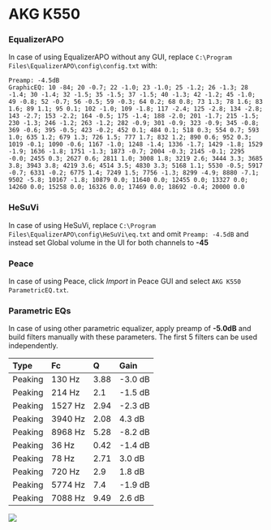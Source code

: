 # AKG K550

### EqualizerAPO
In case of using EqualizerAPO without any GUI, replace `C:\Program Files\EqualizerAPO\config\config.txt`
with:
```
Preamp: -4.5dB
GraphicEQ: 10 -84; 20 -0.7; 22 -1.0; 23 -1.0; 25 -1.2; 26 -1.3; 28 -1.4; 30 -1.4; 32 -1.5; 35 -1.5; 37 -1.5; 40 -1.3; 42 -1.2; 45 -1.0; 49 -0.8; 52 -0.7; 56 -0.5; 59 -0.3; 64 0.2; 68 0.8; 73 1.3; 78 1.6; 83 1.6; 89 1.1; 95 0.1; 102 -1.0; 109 -1.8; 117 -2.4; 125 -2.8; 134 -2.8; 143 -2.7; 153 -2.2; 164 -0.5; 175 -1.4; 188 -2.0; 201 -1.7; 215 -1.5; 230 -1.3; 246 -1.2; 263 -1.2; 282 -0.9; 301 -0.9; 323 -0.9; 345 -0.8; 369 -0.6; 395 -0.5; 423 -0.2; 452 0.1; 484 0.1; 518 0.3; 554 0.7; 593 1.0; 635 1.2; 679 1.3; 726 1.5; 777 1.7; 832 1.2; 890 0.6; 952 0.3; 1019 -0.1; 1090 -0.6; 1167 -1.0; 1248 -1.4; 1336 -1.7; 1429 -1.8; 1529 -1.9; 1636 -1.8; 1751 -1.3; 1873 -0.7; 2004 -0.3; 2145 -0.1; 2295 -0.0; 2455 0.3; 2627 0.6; 2811 1.0; 3008 1.8; 3219 2.6; 3444 3.3; 3685 3.8; 3943 3.8; 4219 3.6; 4514 3.5; 4830 3.3; 5168 1.1; 5530 -0.5; 5917 -0.7; 6331 -0.2; 6775 1.4; 7249 1.5; 7756 -1.3; 8299 -4.9; 8880 -7.1; 9502 -5.8; 10167 -1.8; 10879 0.0; 11640 0.0; 12455 0.0; 13327 0.0; 14260 0.0; 15258 0.0; 16326 0.0; 17469 0.0; 18692 -0.4; 20000 0.0
```

### HeSuVi
In case of using HeSuVi, replace `C:\Program Files\EqualizerAPO\config\HeSuVi\eq.txt` and omit `Preamp:
-4.5dB` and instead set Global volume in the UI for both channels to **-45**

### Peace
In case of using Peace, click *Import* in Peace GUI and select `AKG K550 ParametricEQ.txt`.

### Parametric EQs
In case of using other parametric equalizer, apply preamp of **-5.0dB** and build filters manually with
these parameters. The first 5 filters can be used independently.

| Type    | Fc      |    Q | Gain    |
|:--------|:--------|:-----|:--------|
| Peaking | 130 Hz  | 3.88 | -3.0 dB |
| Peaking | 214 Hz  | 2.1  | -1.5 dB |
| Peaking | 1527 Hz | 2.94 | -2.3 dB |
| Peaking | 3940 Hz | 2.08 | 4.3 dB  |
| Peaking | 8968 Hz | 5.28 | -8.2 dB |
| Peaking | 36 Hz   | 0.42 | -1.4 dB |
| Peaking | 78 Hz   | 2.71 | 3.0 dB  |
| Peaking | 720 Hz  | 2.9  | 1.8 dB  |
| Peaking | 5774 Hz | 7.4  | -1.9 dB |
| Peaking | 7088 Hz | 9.49 | 2.6 dB  |

![](https://raw.githubusercontent.com/jaakkopasanen/AutoEq/master/results/innerfidelity/sbaf-serious/AKG%20K550/AKG%20K550.png)
